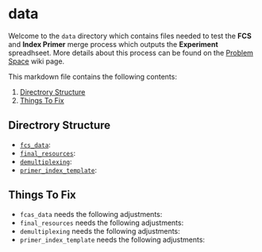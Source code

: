 # data

Welcome to the ```data``` directory which contains files needed to test the **FCS** and **Index Primer** merge process which outputs the **Experiment** spreadhseet. More details about this process can be found on the [Problem Space](https://github.com/WEHI-ResearchComputing/Genomics-Metadata-Multiplexing/wiki/Problem-Space) wiki page.

This markdown file contains the following contents:
1. [Directrory Structure](#directrory-structure)
2. [Things To Fix](#things-to-fix)

## Directrory Structure
- [```fcs_data```](): 
- [```final_resources```](): 
- [```demultiplexing```](): 
- [```primer_index_template```](): 

## Things To Fix
- ```fcas_data``` needs the following adjustments:
- ```final_resources``` needs the following adjustments:
- ```demultiplexing``` needs the following adjustments:
- ```primer_index_template``` needs the following adjustments:
